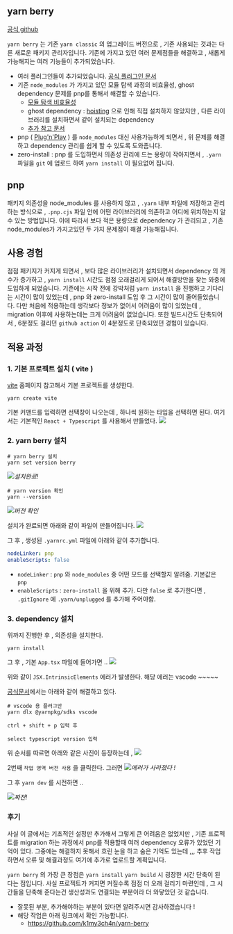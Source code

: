 ## yarn berry

[공식 github](https://github.com/yarnpkg/berry)

`yarn berry` 는 기존 `yarn classic` 의 업그레이드 버전으로 , 기존 사용되는 것과는 다른 새로운 패키지 관리자입니다. 기존에 가지고 있던 여러 문제점들을 해결하고 , 새롭게 가능해지는 여러 기능들이 추가되었습니다.

- 여러 플러그인들이 추가되었습니다. [공식 플러그인 문서](https://github.com/yarnpkg/berry?tab=readme-ov-file#yarn-plugins)
- 기존 `node_modules` 가 가지고 있던 모듈 탐색 과정의 비효율성, ghost dependency 문제를 pnp를 통해서 해결할 수 있습니다.
  - [모듈 탐색 비효율성](https://yarnpkg.com/features/pnp)
  - ghost dependency : [hoisting](https://yarnpkg.com/advanced/lexicon#hoisting) 으로 인해 직접 설치하지 않았지만 , 다른 라이브러리를 설치하면서 같이 설치되는 dependency
  - [추가 참고 문서](https://classic.yarnpkg.com/blog/2018/02/15/nohoist/)
- pnp ( [Plug'n'Play](https://yarnpkg.com/features/pnp) ) 를 `node_modules` 대신 사용가능하게 되면서 , 위 문제를 해결하고 dependency 관리를 쉽게 할 수 있도록 도와줍니다.
- zero-install : pnp 를 도입하면서 의존성 관리에 드는 용량이 작아지면서 , `.yarn` 파일을 `git` 에 업로드 하여 `yarn install` 이 필요없어 집니다.

## pnp

패키지 의존성을 node_modules 를 사용하지 않고 , `.yarn` 내부 파일에 저장하고 관리하는 방식으로 , `.pnp.cjs` 파일 안에 어떤 라이브러리에 의존하고 어디에 위치하는지 알 수 있는 방법입니다. 이에 따라서 보다 적은 용량으로 dependency 가 관리되고 , 기존 node_modules가 가지고있던 두 가지 문제점이 해결 가능해집니다.

## 사용 경험

점점 패키지가 커지게 되면서 , 보다 많은 라이브러리가 설치되면서 dependency 의 개수가 증가하고 , `yarn install` 시간도 점점 오래걸리게 되어서 해결방안을 찾는 와중에 도입하게 되었습니다. 기존에는 시작 전에 강박처럼 `yarn install` 을 진행하고 기다리는 시간이 많이 있었는데 , pnp 와 zero-install 도입 후 그 시간이 많이 줄어들었습니다. 다만 처음에 적용하는데 생각보다 정보가 없어서 어려움이 많이 있었는데 , migration 이후에 사용하는데는 크게 어려움이 없었습니다. 또한 빌드시간도 단축되어서 , 6분정도 걸리던 `github action` 이 4분정도로 단축되었던 경험이 있습니다.

## 적용 과정

### 1. 기본 프로젝트 설치 ( vite )

[vite](https://ko.vitejs.dev/guide/) 홈페이지 참고해서 기본 프로젝트를 생성한다.

```shell
yarn create vite
```

기본 커맨드를 입력하면 선택창이 나오는데 , 하나씩 원하는 타입을 선택하면 된다. 여기서는 기본적인 `React + Typescript` 를 사용해서 만들었다.
![](https://velog.velcdn.com/images/k1my3ch4n/post/6827cd68-03cb-494f-8d06-6a1f52d23243/image.png)

### 2. yarn berry 설치

```shell
# yarn berry 설치
yarn set version berry
```

![](https://velog.velcdn.com/images/k1my3ch4n/post/dc0ae202-63ca-4d25-a710-9d1512737395/image.png)_설치완료!_

```shell
# yarn version 확인
yarn --version
```

![](https://velog.velcdn.com/images/k1my3ch4n/post/81dcd9dc-a7f9-4e30-a76d-9f32518da143/image.png)_버전 확인_

설치가 완료되면 아래와 같이 파일이 만들어집니다. ![](https://velog.velcdn.com/images/k1my3ch4n/post/790c8cec-7b13-48bc-9ee7-293f221c639b/image.png)

그 후 , 생성된 `.yarnrc.yml` 파일에 아래와 같이 추가합니다.

```yml
nodeLinker: pnp
enableScripts: false
```

- `nodeLinker` : `pnp` 와 `node_modules` 중 어떤 모드를 선택할지 알려줌. 기본값은 `pnp`
- `enableScripts` : `zero-install` 을 위해 추가. 다만 `false` 로 추가한다면 , `.gitIgnore` 에 `.yarn/unplugged` 를 추가해 주어야함.

### 3. dependency 설치

위까지 진행한 후 , 의존성을 설치한다.

```shell
yarn install
```

그 후 , 기본 `App.tsx` 파일에 들어가면 ..
![](https://velog.velcdn.com/images/k1my3ch4n/post/f1b6b473-a44b-4759-9e58-80e45b8dd165/image.png)

위와 같이 `JSX.IntrinsicElements` 에러가 발생한다. 해당 에러는 vscode ~~~~~

[공식문서](https://yarnpkg.com/features/pnp)에서는 아래와 같이 해결하고 있다.

```shell
# vscode 용 플러그안
yarn dlx @yarnpkg/sdks vscode
```

```
ctrl + shift + p 입력 후

select typescript version 입력
```

위 순서를 따르면 아래와 같은 사진이 등장하는데 ,
![](https://velog.velcdn.com/images/k1my3ch4n/post/2e253c5a-89fc-481e-9b33-9f8488ff3c2f/image.png)

2번째 `작업 영역 버전 사용` 을 클릭한다. 그러면
![](https://velog.velcdn.com/images/k1my3ch4n/post/2215c4f0-1bf8-4597-8701-23bc20a40d21/image.png)_에러가 사라졌다 !_

그 후 `yarn dev` 를 시전하면 ..

![](https://velog.velcdn.com/images/k1my3ch4n/post/57330fa0-e515-4c8b-aaa7-3e0e668ad10f/image.png)_짜잔!_

### 후기

사실 이 글에서는 기초적인 설정만 추가해서 그렇게 큰 어려움은 없었지만 , 기존 프로젝트를 migration 하는 과정에서 pnp를 적용할때 여러 dependency 오류가 있었던 기억이 있다. 그중에는 해결하지 못해서 흐린 눈을 하고 숨은 기억도 있는데 ,,, 추후 작업하면서 오류 및 해결과정도 여기에 추가로 업로드할 계획입니다.

`yarn berry` 의 가장 큰 장점은 `yarn install` `yarn build` 시 굉장한 시간 단축이 된다는 점입니다. 사실 프로젝트가 커지면 커질수록 점점 더 오래 걸리기 마련인데 , 그 시간들을 단축해 준다는건 생산성과도 연결되는 부분이라 더 와닿았던 것 같습니다.

- 잘못된 부분, 추가해야하는 부분이 있다면 알려주시면 감사하겠습니다 !
- 해당 작업은 아래 링크에서 확인 가능합니다.
  - https://github.com/k1my3ch4n/yarn-berry

